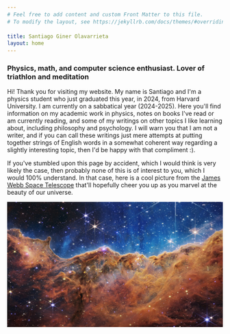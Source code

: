 ```yaml
---
# Feel free to add content and custom Front Matter to this file.
# To modify the layout, see https://jekyllrb.com/docs/themes/#overriding-theme-defaults

title: Santiago Giner Olavarrieta
layout: home
---
```

### Physics, math, and computer science enthusiast. Lover of triathlon and meditation

Hi! Thank you for visiting my website. My name is Santiago and I'm a physics student who just graduated this year, in 2024, from Harvard University. I am currently on a sabbatical year (2024-2025). Here you'll find information on my academic work in physics, notes on books I've read or am currently reading, and some of my writings on other topics I like learning about, including philosophy and psychology. I will warn you that I am not a writer, and if you can call these writings just mere attempts at putting together strings of English words in a somewhat coherent way regarding a slightly interesting topic, then I'd be happy with that compliment :).

If you've stumbled upon this page by accident, which I would think is very likely the case, then probably none of this is of interest to you, which I would 100% understand. In that case, here is a cool picture from the [James Webb Space Telescope](https://webbtelescope.org/images) that'll hopefully cheer you up as you marvel at the beauty of our universe.

![Image from James Webb Space Telescope](./assets/webb.jpg)
